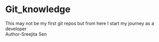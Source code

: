 # Git_knowledge
This may not be my first git repos but from here I start my journey as a developer
<br>
Author-Sreejita Sen
